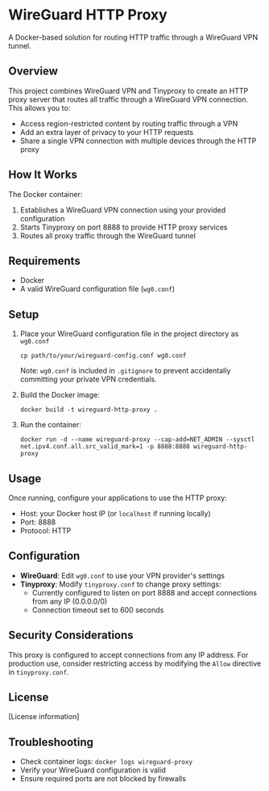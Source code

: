 # WireGuard HTTP Proxy

A Docker-based solution for routing HTTP traffic through a WireGuard VPN tunnel.

## Overview

This project combines WireGuard VPN and Tinyproxy to create an HTTP proxy server that routes all traffic through a WireGuard VPN connection. This allows you to:

- Access region-restricted content by routing traffic through a VPN
- Add an extra layer of privacy to your HTTP requests
- Share a single VPN connection with multiple devices through the HTTP proxy

## How It Works

The Docker container:
1. Establishes a WireGuard VPN connection using your provided configuration
2. Starts Tinyproxy on port 8888 to provide HTTP proxy services
3. Routes all proxy traffic through the WireGuard tunnel

## Requirements

- Docker
- A valid WireGuard configuration file (`wg0.conf`)

## Setup

1. Place your WireGuard configuration file in the project directory as `wg0.conf`
   ```
   cp path/to/your/wireguard-config.conf wg0.conf
   ```
   
   Note: `wg0.conf` is included in `.gitignore` to prevent accidentally committing your private VPN credentials.

2. Build the Docker image:
   ```
   docker build -t wireguard-http-proxy .
   ```

3. Run the container:
   ```
   docker run -d --name wireguard-proxy --cap-add=NET_ADMIN --sysctl net.ipv4.conf.all.src_valid_mark=1 -p 8888:8888 wireguard-http-proxy
   ```

## Usage

Once running, configure your applications to use the HTTP proxy:

- Host: your Docker host IP (or `localhost` if running locally)
- Port: 8888
- Protocol: HTTP

## Configuration

- **WireGuard**: Edit `wg0.conf` to use your VPN provider's settings
- **Tinyproxy**: Modify `tinyproxy.conf` to change proxy settings:
  - Currently configured to listen on port 8888 and accept connections from any IP (0.0.0.0/0)
  - Connection timeout set to 600 seconds

## Security Considerations

This proxy is configured to accept connections from any IP address. For production use, consider restricting access by modifying the `Allow` directive in `tinyproxy.conf`.

## License

[License information]

## Troubleshooting

- Check container logs: `docker logs wireguard-proxy`
- Verify your WireGuard configuration is valid
- Ensure required ports are not blocked by firewalls


